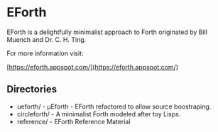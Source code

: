 # EForth

EForth is a delightfully minimalist approach to Forth originated by Bill Muench and Dr. C. H. Ting.

For more information visit:

[https://eforth.appspot.com/](https://eforth.appspot.com/)

## Directories

* ueforth/ - µEforth - EForth refactored to allow source boostraping.
* circleforth/ - A minimalist Forth modeled after toy Lisps.
* reference/ - EForth Reference Material
